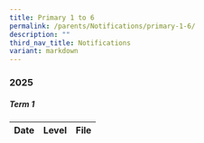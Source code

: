 ```yaml
---
title: Primary 1 to 6
permalink: /parents/Notifications/primary-1-6/
description: ""
third_nav_title: Notifications
variant: markdown
---
```

### **2025**

##### Term 1

| Date| Level|File | 
| -------- | -------- | -------- | 
